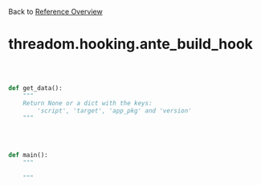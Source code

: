 
Back to [Reference Overview](https://github.com/pyrustic/threadom/blob/master/docs/reference/README.md)

# threadom.hooking.ante\_build\_hook



<br>


```python

def get_data():
    """
    Return None or a dict with the keys:
        'script', 'target', 'app_pkg' and 'version'
    """

```

<br>

```python

def main():
    """
    
    """

```

